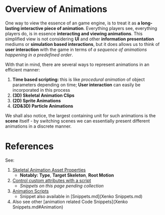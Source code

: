 # Overview of Animations

One way to view the essence of an game engine, is to treat it as **a long-lasting interactive piece of animation**. Everything players see, everything players do, is in essence **interacting and viewing animations**. This simplified view is not considering **UI** and other **information presentation** mediums or **simulation based interactions**, but it does allows us to think of **user interaction** with the game in terms of *a sequence of animations happening in a predefined order*.

With that in mind, there are several ways to represent animations in an efficient manner:

1. **Time based scripting:** this is like *procedural animation* of object parameters depending on time; **User interaction** can easily be incorporated in this process
2. **(3D) Skeletal Animation Clips**
3. **(2D) Sprite Animations**
4. **(2D&3D) Particle Animations**

We shall also notice, the largest containing unit for such animations is the **scene** itself - by switching scenes we can essentially present different animations in a discrete manner.

# References

See:

1. [Skeletal Animation Asset Properties](https://doc.xenko.com/latest/jp/manual/animation/animation-properties.html)
    * **Notably:** **Type**, **Target Skeleton**, **Root Motion**
2. [Control custom attributes with a script](https://doc.xenko.com/latest/en/manual/animation/custom-attributes.html#2-control-custom-attributes-with-a-script)
    * *Snippets on this page pending collection*
3. [Animation Scripts](https://doc.xenko.com/latest/jp/manual/animation/animation-scripts.html)
    * Snippet also available in [Snippets.md](Xenko Snippets.md)
2. Also see other [animation related Code Snippets](Xenko Snippets.md#Animation)